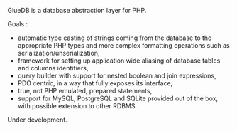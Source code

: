 GlueDB is a database abstraction layer for PHP.

Goals :

- automatic type casting of strings coming from the database to the appropriate PHP types and more complex formatting operations such as serialization/unserialization,
- framework for setting up application wide aliasing of database tables and columns identifiers,
- query builder with support for nested boolean and join expressions,
- PDO centric, in a way that fully exposes its interface,
- true, not PHP emulated, prepared statements,
- support for MySQL, PostgreSQL and SQLite provided out of the box, with possible extension to other RDBMS.

Under development.